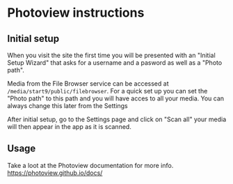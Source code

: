 # Photoview instructions

## Initial setup

When you visit the site the first time you will be presented with an "Initial Setup Wizard"
that asks for a username and a pasword as well as a "Photo path".

Media from the File Browser service can be accessed at `/media/start9/public/filebrowser`.
For a quick set up you can set the "Photo path" to this path and you will have acces to all your media.
You can always change this later from the Settings

After initial setup, go to the Settings page and click on "Scan all" your media will then appear in the app as it is scanned.

## Usage

Take a loot at the Photoview documentation for more info.
https://photoview.github.io/docs/
